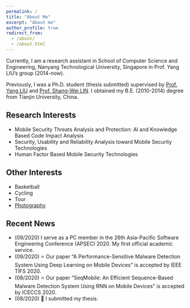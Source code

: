 ```yaml
---
permalink: /
title: "About Me"
excerpt: "About me"
author_profile: true
redirect_from: 
  - /about/
  - /about.html
---
```


Currently, I am a research assistant in School of Computer Science and Engineering, Nanyang Technological University, Singapore in Prof. Yang LIU’s group (2014-now).

Previously, I was a Ph.D. student (thesis submitted) supervised by [Prof. Yang LIU](https://www.ntu.edu.sg/home/yangliu/) and [Prof. Shang-Wei LIN](https://www.ntu.edu.sg/home/shang-wei.lin/). I obtained my B.E. (2010-2014) degree from Tianjin University, China.


## Research Interests
  * Mobile Security Threats Analysis and Protection: AI and Knowledge Based Code Impact Analysis
  * Security, Usability and Reliability Analysis toward Mobile Security Technologies
  * Human Factor Based Mobile Security Technologies
  
## Other Interests
  * Basketball
  * Cycling
  * Tour
  * [Photography](https://sites.google.com/site/ruitaosphotograph/)

## Recent News
  * (09/2020) I serve as a PC member in the 26th Asia-Pacific Software Engineering Conference (APSEC) 2020. My first official academic service.
  * (09/2020) :star: Our paper “A Performance-Sensitive Malware Detection System Using Deep Learning on Mobile Devices” is accepted by IEEE TIFS 2020.
  * (08/2020) :star: Our paper “SeqMobile: An Efficient Sequence-Based Malware Detection System Using RNN on Mobile Devices” is accepted by ICECCS 2020.
  * (08/2020) :clap: I submitted my thesis.